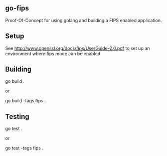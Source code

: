 ## go-fips

Proof-Of-Concept for using golang and building a FIPS enabled application.


## Setup

See http://www.openssl.org/docs/fips/UserGuide-2.0.pdf
to set up an environment where fips mode can be enabled

## Building

  go build .

or

  go build -tags fips .

## Testing

  go test .

or

  go test -tags fips .

